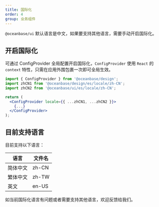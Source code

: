 ```yaml
---
title: 国际化
order: 4
group: 业务组件
---
```


`@oceanbase/ui` 默认语言是中文，如果要支持其他语言，需要手动开启国际化。

## 开启国际化

可通过 ConfigProvider 全局配置开启国际化，`ConfigProvider` 使用 `React` 的 `context` 特性，只需在应用外围包裹一次即可全局生效。

```jsx | pure
import { ConfigProvider } from '@oceanbase/design';
import zhCN1 from '@oceanbase/design/es/locale/zh-CN';
import zhCN2 from '@oceanbase/ui/es/locale/zh-CN';

return (
  <ConfigProvider locale={{ ...zhCN1, ...zhCN2 }}>
    {...}
  </ConfigProvider>
);
```

## 目前支持语言

目前支持以下语言：

| 语言     | 文件名 |
| -------- | ------ |
| 简体中文 | zh-CN  |
| 繁体中文 | zh-TW  |
| 英文     | en-US  |

如当前国际化语言有问题或者需要支持其他语言，欢迎反馈给我们。
